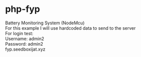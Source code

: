 # php-fyp
Battery Monitoring System (NodeMcu)<br>
For this example I will use hardcoded data to send to the server<br>
For login test:<br>
Username: admin2<br>
Password: admin2<br>
fyp.seedboxijat.xyz
